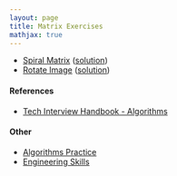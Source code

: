 ```yaml
---
layout: page
title: Matrix Exercises
mathjax: true
---
```


* [Spiral Matrix](https://leetcode.com/problems/spiral-matrix/) ([solution](/engineering_skills/solutions/spiral))
* [Rotate Image](https://leetcode.com/problems/rotate-image/) ([solution](/engineering_skills/solutions/rotate))

#### References
* [Tech Interview Handbook - Algorithms](https://www.techinterviewhandbook.org/algorithms/study-cheatsheet/) 

#### Other
* [Algorithms Practice](algorithms_practice.md)
* [Engineering Skills](../engineering_skills.md)